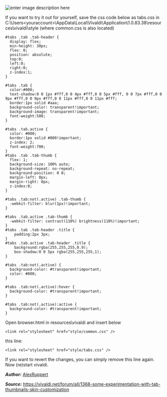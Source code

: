 ![enter image description here](http://i.imgur.com/3EMH13C.png)

If you want to try it out for yourself, save the css code below as tabs.css in C:\Users\<youraccount>\AppData\Local\Vivaldi\Application\1.0.83.38\resources\vivaldi\style
(where common.css is also located)

    #tabs .tab .tab-header {
      display: flex;
      min-height: 30px;
      flex: 0;
      position: absolute;
      top:0;
      left:0;
      right:0;
      z-index:1;
    }
    
    #tabs .tab {
      color:#000;
      text-shadow:0 0 1px #fff,0 0 4px #fff,0 0 5px #fff, 0 0 7px #fff,0 0 9px #fff,0 0 9px #fff,0 0 11px #fff,0 0 11px #fff; 
      border:1px solid #aaa;
      background-color: transparent!important;
      background-image: transparent!important;
      font-weight:500;
    }
    
    #tabs .tab.active {  
      color: #000;
      border:1px solid #000!important;
      z-index: 2;
      font-weight:700;
    }
    #tabs .tab .tab-thumb {
      flex: 1;
      background-size: 100% auto;
      background-repeat: no-repeat;
      background-position: 0 0;
      margin-left: 0px;
      margin-right: 0px;
      z-index:0;
    }
    
    #tabs .tab:not(.active) .tab-thumb {
      -webkit-filter: blur(1px)!important;
    }
    
    #tabs .tab.active .tab-thumb {
      -webkit-filter: contrast(110%) brightness(110%)!important;
    }
    #tabs .tab .tab-header .title {
    	padding:2px 3px;
    }
    #tabs .tab.active .tab-header .title {
    	background:rgba(255,255,255,0.9);	
    	box-shadow:0 0 5px rgba(255,255,255,1);	
    }
    
    #tabs .tab:not(.active) {
      background-color: #transparent!important;
      color: #000;
    }
    
    #tabs .tab:not(.active):hover {
      background-color: #transparent!important;
    }
    
    #tabs .tab:not(.active):active {
      background-color: #transparent!important;
    }

Open browser.html in resources\vivaldi and insert below

    <link rel="stylesheet" href="style/common.css" />

this line:

    <link rel="stylesheet" href="style/tabs.css" />

If you want to revert the changes, you can simply remove this line again.
Now (re)start vivaldi.

***Author:*** [AlexRuppert](https://vivaldi.net/easysocial-dashboard/profile/24494)

***Source:*** https://vivaldi.net/forum/all/1368-some-experimentation-with-tab-thumbnails-skin-customization
